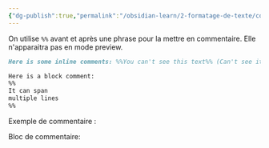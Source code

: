 ```yaml
---
{"dg-publish":true,"permalink":"/obsidian-learn/2-formatage-de-texte/commentaire/"}
---
```


On utilise `%%` avant et après une phrase pour la mettre en commentaire. Elle n'apparaitra pas en mode preview.

```md
Here is some inline comments: %%You can't see this text%% (Can't see it)

Here is a block comment:
%%
It can span
multiple lines
%%
```

Exemple de commentaire : 

Bloc de commentaire:
